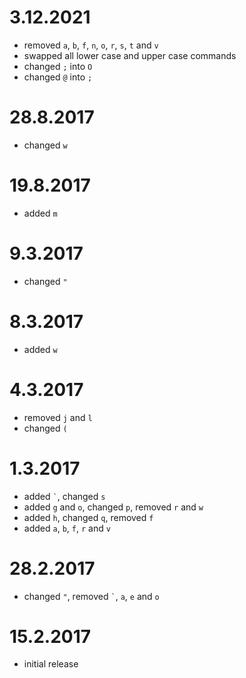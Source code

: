 # 3.12.2021

* removed `a`, `b`, `f`, `n`, `o`, `r`, `s`, `t` and `v`
* swapped all lower case and upper case commands
* changed `;` into `O`
* changed `@` into `;`

# 28.8.2017

* changed `w`

# 19.8.2017

* added `m`

# 9.3.2017

* changed `"`

# 8.3.2017

* added `w`

# 4.3.2017

* removed `j` and `l`
* changed `(`

# 1.3.2017

* added `` ` ``, changed `s`
* added `g` and `o`, changed `p`, removed `r` and `w`
* added `h`, changed `q`, removed `f`
* added `a`, `b`, `f`, `r` and `v`

# 28.2.2017

* changed `"`, removed `` ` ``, `a`, `e` and `o`

# 15.2.2017

* initial release
